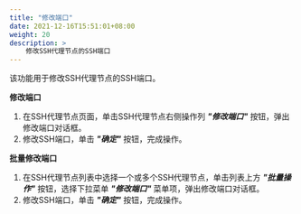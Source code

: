 ```yaml
---
title: "修改端口"
date: 2021-12-16T15:51:01+08:00
weight: 20
description: >
    修改SSH代理节点的SSH端口
---
```


该功能用于修改SSH代理节点的SSH端口。

**修改端口**

1. 在SSH代理节点页面，单击SSH代理节点右侧操作列 **_"修改端口"_** 按钮，弹出修改端口对话框。
2. 修改SSH端口，单击 **_"确定"_** 按钮，完成操作。

**批量修改端口**

1. 在SSH代理节点列表中选择一个或多个SSH代理节点，单击列表上方 **_"批量操作"_** 按钮，选择下拉菜单 **_"修改端口"_** 菜单项，弹出修改端口对话框。
2. 修改SSH端口，单击 **_"确定"_** 按钮，完成操作。
